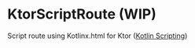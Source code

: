 # KtorScriptRoute (WIP)
Script route using Kotlinx.html for Ktor ([Kotlin Scripting](https://github.com/Kotlin/KEEP/blob/scripting/proposals/scripting-support.md))
